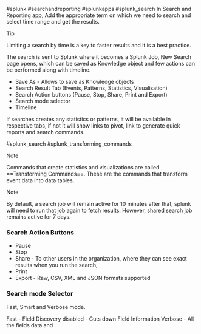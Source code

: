 #splunk #searchandreporting #splunkapps #splunk_search 
In Search and Reporting app, Add the appropriate term on which we need to search and select time range and get the results.

>[!tip]
>Limiting a search by time is a key to faster results and it is a best practice.

The search is sent to Splunk where it becomes a Splunk Job, New Search page opens, which can be saved as Knowledge object and few actions can be performed along with timeline.

- Save As - Allows to save as Knowledge objects
- Search Result Tab (Events, Patterns, Statistics, Visualisation)
- Search Action buttons (Pause, Stop, Share, Print and Export)
- Search mode selector
- Timeline

If searches creates any  statistics or patterns, it will be available in respective tabs, if not it will show links to pivot, link to generate quick reports and search commands.

#splunk_search #splunk_transforming_commands

>[!Note]
> Commands that create statistics and visualizations are called ==Transforming Commands==. These are the commands that transform event data into data tables.

>[!Note]
>By default, a search job will remain active for 10 minutes after that, splunk will need to run that job again to fetch results. However, shared search job remains active for 7 days.
>

### Search Action Buttons
- Pause
- Stop
- Share - To other users in the organization, where they can see exact results when you run the search, 
- Print 
- Export - Raw, CSV, XML and JSON formats supported
### Search mode Selector

Fast, Smart and Verbose mode.

Fast - Field Discovery disabled - Cuts down Field Information
Verbose - All the fields data and 
